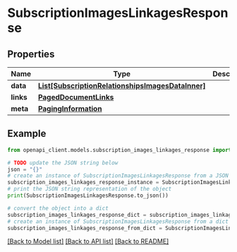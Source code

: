 # SubscriptionImagesLinkagesResponse


## Properties

Name | Type | Description | Notes
------------ | ------------- | ------------- | -------------
**data** | [**List[SubscriptionRelationshipsImagesDataInner]**](SubscriptionRelationshipsImagesDataInner.md) |  | 
**links** | [**PagedDocumentLinks**](PagedDocumentLinks.md) |  | 
**meta** | [**PagingInformation**](PagingInformation.md) |  | [optional] 

## Example

```python
from openapi_client.models.subscription_images_linkages_response import SubscriptionImagesLinkagesResponse

# TODO update the JSON string below
json = "{}"
# create an instance of SubscriptionImagesLinkagesResponse from a JSON string
subscription_images_linkages_response_instance = SubscriptionImagesLinkagesResponse.from_json(json)
# print the JSON string representation of the object
print(SubscriptionImagesLinkagesResponse.to_json())

# convert the object into a dict
subscription_images_linkages_response_dict = subscription_images_linkages_response_instance.to_dict()
# create an instance of SubscriptionImagesLinkagesResponse from a dict
subscription_images_linkages_response_from_dict = SubscriptionImagesLinkagesResponse.from_dict(subscription_images_linkages_response_dict)
```
[[Back to Model list]](../README.md#documentation-for-models) [[Back to API list]](../README.md#documentation-for-api-endpoints) [[Back to README]](../README.md)


